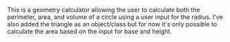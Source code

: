 This is a geometry calculator allowing the user to calculate
both the perimeter, area, and volume of a circle using a user
input for the radius. 
I've also added the triangle as an object/class
but for now it's only possible to calculate the area based on the
input for base and height.
